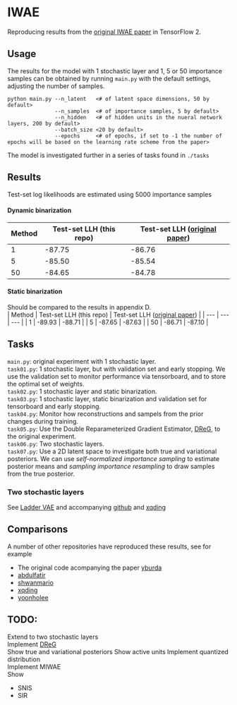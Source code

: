 # IWAE

Reproducing results from the [original IWAE paper](https://arxiv.org/pdf/1509.00519.pdf) in TensorFlow 2. 

## Usage
The results for the model with 1 stochastic layer and 1, 5 or 50 importance samples can be obtained by running `main.py` with the default settings, adjusting the number of samples.
``` 
python main.py --n_latent   <# of latent space dimensions, 50 by default>  
               --n_samples  <# of importance samples, 5 by default>  
               --n_hidden   <# of hidden units in the nueral network layers, 200 by default>  
               --batch_size <20 by default>
               --epochs     <# of epochs, if set to -1 the number of epochs will be based on the learning rate scheme from the paper>
```
The model is investigated further in a series of tasks found in `./tasks`

## Results
Test-set log likelihoods are estimated using 5000 importance samples

#### Dynamic binarization
| Method | Test-set LLH (this repo) | Test-set LLH ([original paper](https://arxiv.org/pdf/1509.00519.pdf)) |
| --- | --- | --- |
| 1 | -87.75 | -86.76 |
| 5 | -85.50 | -85.54 |
| 50 | -84.65 | -84.78 |

#### Static binarization
Should be compared to the results in appendix D.  
| Method | Test-set LLH (this repo) | Test-set LLH ([original paper](https://arxiv.org/pdf/1509.00519.pdf)) |
| --- | --- | --- |
| 1 | -89.93 | -88.71 |
| 5 | -87.65 | -87.63 |
| 50 | -86.71 | -87.10 |  

## Tasks
`main.py`: original experiment with 1 stochastic layer.  
`task01.py`: 1 stochastic layer, but with validation set and early stopping.  We use the validation set to monitor performance via tensorboard, and to store the optimal set of weights.  
`task02.py`: 1 stochastic layer and static binarization.  
`task03.py`: 1 stochastic layer, static binarization and validation set for tensorboard and early stopping.  
`task04.py`: Monitor how reconstructions and sampels from the prior changes during training.  
`task05.py`: Use the Double Reparameterized Gradient Estimator, [DReG](https://arxiv.org/pdf/1810.04152.pdf), to the original experiment.  
`task06.py`: Two stochastic layers.  
`task07.py`: Use a 2D latent space to investigate both true and variational posteriors. We can use *self-normalized importance sampling* to estimate posterior means and *sampling importance resampling* to draw samples from the true posterior.  

### Two stochastic layers
See [Ladder VAE](https://arxiv.org/pdf/1602.02282.pdf) and accompanying [github](https://github.com/casperkaae/LVAE) and [xqding](https://github.com/xqding/Importance_Weighted_Autoencoders/blob/master/model/vae_models.py)

## Comparisons
A number of other repositories have reproduced these results, see for example  
- The original code acompanying the paper [yburda](https://github.com/yburda/iwae)  
- [abdulfatir](https://github.com/abdulfatir/IWAE-tensorflow)  
- [shwanmario](https://github.com/ShwanMario/IWAE)  
- [xqding](https://github.com/xqding/Importance_Weighted_Autoencoders)
- [yoonholee](https://github.com/yoonholee/pytorch-vae)

## TODO:
Extend to two stochastic layers  
Implement [DReG](https://arxiv.org/abs/1810.04152)  
Show true and variational posteriors
Show active units
Implement quantized distribution  
Implement MIWAE  
Show
- SNIS
- SIR